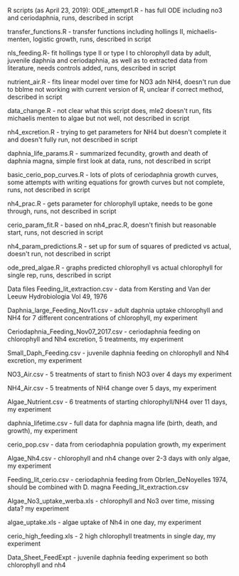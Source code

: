 R scripts (as April 23, 2019):
ODE_attempt1.R - has full ODE including no3 and ceriodaphnia, runs, described in script

transfer_functions.R - transfer functions including hollings II, michaelis-menten, logistic growth, runs, described in script

nls_feeding.R- fit hollings type II or type I to chlorophyll data by adult, juvenile daphnia and ceriodaphnia, as well as to extracted data from literature, needs controls added, runs, described in script

nutrient_air.R - fits linear model over time for NO3 adn NH4, doesn't run due to bblme not working with current version of R, unclear if correct method, described in script

data_change.R - not clear what this script does, mle2 doesn't run, fits michaelis menten to algae but not well, not described in script

nh4_excretion.R - trying to get parameters for NH4 but doesn't complete it and doesn't fully run, not described in script

daphnia_life_params.R - summarized fecundity, growth and death of daphnia magna, simple first look at data, runs, not described in script

basic_cerio_pop_curves.R - lots of plots of ceriodaphnia growth curves, some attempts with writing equations for growth curves but not complete, runs, not described in script

nh4_prac.R - gets parameter for chlorophyll uptake, needs to be gone through, runs, not described in script

cerio_param_fit.R - based on nh4_prac.R, doesn't finish but reasonable start, runs, not descried in script

nh4_param_predictions.R - set up for sum of squares of predicted vs actual, doesn't run, not described in script

ode_pred_algae.R - graphs predicted chlorophyll vs actual chlorophyll for single rep, runs, described in script

Data files
Feeding_lit_extraction.csv - data from Kersting and Van der Leeuw Hydrobiologia Vol 49, 1976

Daphnia_large_Feeding_Nov11.csv - adult daphnia uptake chlorophyll and NH4 for 7 different concentrations of chlorophyll, my experiment

Ceriodaphnia_Feeding_Nov07_2017.csv - ceriodaphnia feeding on chlorophyll and Nh4 excretion, 5 treatments, my experiment

Small_Daph_Feeding.csv - juvenile daphnia feeding on chlorophyll and Nh4 excretion, my experiment

NO3_Air.csv - 5 treatments of start to finish NO3 over 4 days my experiment

NH4_Air.csv - 5 treatments of NH4 change over 5 days, my experiment

Algae_Nutrient.csv - 6 treatments of starting chlorophyll/NH4 over 11 days, my experiment

daphnia_lifetime.csv - full data for daphnia magna life (birth, death, and growth), my experiment

cerio_pop.csv - data from ceriodaphnia population growth, my experiment

Algae_Nh4.csv - chlorophyll and nh4 change over 2-3 days with only algae, my experiment

Feeding_lit_cerio.csv - ceriodaphnia feeding from Obrlen_DeNoyelles 1974, should be combined with D. magna Feeding_lit_extraction.csv

Algae_No3_uptake_werba.xls - chlorophyll and No3 over time, missing data? my experiment

algae_uptake.xls - algae uptake of Nh4 in one day, my experiment

cerio_high_feeding.xls - 2 high chlorophyll treatments in single day, my experiment

Data_Sheet_FeedExpt - juvenile daphnia feeding experiment so both chlorophyll and nh4


